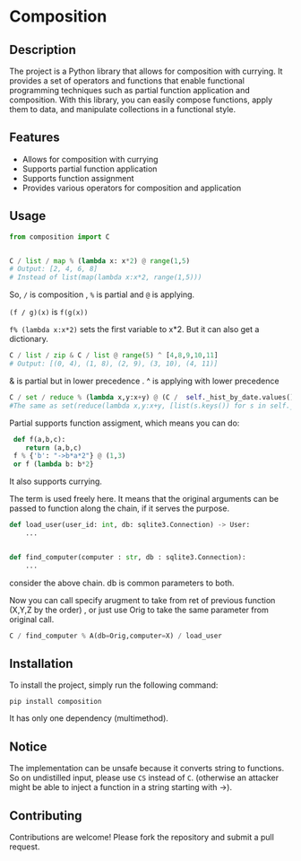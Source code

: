 # Composition

## Description
The project is a Python library that allows for composition with currying. It provides a set of operators and functions that enable functional programming techniques such as partial function application and composition. With this library, you can easily compose functions, apply them to data, and manipulate collections in a functional style.

## Features
- Allows for composition with currying
- Supports partial function application
- Supports function assignment
- Provides various operators for composition and application

## Usage

```python
from composition import C


C / list / map % (lambda x: x*2) @ range(1,5)
# Output: [2, 4, 6, 8]
# Instead of list(map(lambda x:x*2, range(1,5))) 
```


So, `/` is composition , `%` is partial and `@` is applying.

`(f / g)(x)` is `f(g(x))`


`f% (lambda x:x*2)` sets the first variable to x*2. But it can also get a dictionary.




```python
C / list / zip & C / list @ range(5) ^ [4,8,9,10,11]
# Output: [(0, 4), (1, 8), (2, 9), (3, 10), (4, 11)]
```

& is partial but in lower precedence .
^ is applying with lower precedence


```python
C / set / reduce % (lambda x,y:x+y) @ (C /  self._hist_by_date.values() << (lambda s: list(s.keys())) )
#The same as set(reduce(lambda x,y:x+y, [list(s.keys()) for s in self._hist_by_date.values()]) )
```



Partial supports function assigment, which means you can do:

```python
 def f(a,b,c):
    return (a,b,c)
 f % {'b': "->b*a*2"} @ (1,3)
 or f (lambda b: b*2}
``` 

It also supports currying. 

The term is used freely here. It means that the original arguments can be passed to function along the chain, if it serves the purpose. 

```python
def load_user(user_id: int, db: sqlite3.Connection) -> User:
    ...


def find_computer(computer : str, db : sqlite3.Connection):
    ...

```

consider the above chain.  db is  common parameters to both. 

Now you can call specify arugment to take from ret of previous function (X,Y,Z by the order) , or just use Orig to take the same parameter from original call. 

```python
C / find_computer % A(db=Orig,computer=X) / load_user
```

## Installation
To install the project, simply run the following command:
```
pip install composition 
```
It has only one dependency (multimethod). 

## Notice

The implementation can be unsafe because it converts string to functions. 
So on undistilled input, please use `CS` instead of `C`. 
(otherwise an attacker might be able to inject a function in a string starting with ->).

## Contributing
Contributions are welcome! Please fork the repository and submit a pull request.
